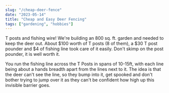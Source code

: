 ```yaml
---
slug: "/cheap-deer-fence"
date: "2023-05-14"
title: "Cheap and Easy Deer Fencing"
tags: ["gardening", "hobbies"]
---
```


T posts and fishing wire! We're building an 800 sq. ft. garden and needed to keep the deer out. About $100 worth of T
posts (8 of them), a $30 T post pounder and $4 of fishing line took care of it easily. Don't skimp on the post pounder,
it is well worth it. 

You run the fishing line across the T Posts in spans of 10-15ft, with each line being about a hands breadth apart from
the lines next to it. The idea is that the deer can't see the line, so they bump into it, get spooked and don't bother
trying to jump over it as they can't be confident how high up this invisible barrier goes.
 

